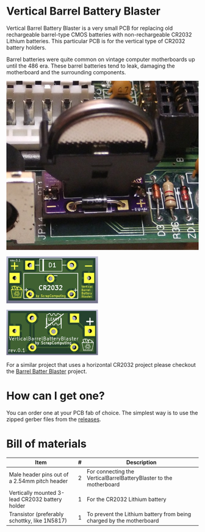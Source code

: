 # Vertical Barrel Battery Blaster

Vertical Barrel Battery Blaster is a very small PCB for replacing old rechargeable barrel-type CMOS batteries with non-rechargeable CR2032 Lithium batteries.
This particular PCB is for the vertical type of CR2032 battery holders.

Barrel batteries were quite common on vintage computer motherboards up until the 486 era.
These barrel batteries tend to leak, damaging the motherboard and the surrounding components.

<img src='img/VerticalBarrelBatteryBlaster.jpg' alt='Vertical Barrel Battery Blaster'>
<p float="left">
<img src='img/VerticalBarrelBatteryBlaster_PCB_front.jpg' alt='Vertical Barrel Battery Blaster PCB front' width=240>
<p float="left">
<img src='img/VerticalBarrelBatteryBlaster_PCB_back.jpg' alt='Vertical Barrel Battery Blaster PCB back' width=240>
</p>

For a similar project that uses a horizontal CR2032 project please checkout the [Barrel Batter Blaster](https://github.com/scrapcomputing/BarrelBatteryBlaster) project.

# How can I get one?

You can order one at your PCB fab of choice.
The simplest way is to use the zipped gerber files from the [releases](https://github.com/scrapcomputing/VerticalBarrelBatteryBlaster/releases).

# Bill of materials

Item                                           | #   | Description
-----------------------------------------------|-----|-----------------------------------------
Male header pins out of a 2.54mm pitch header  | 2   | For connecting the VerticalBarrelBatteryBlaster to the motherboard
Vertically mounted 3-lead CR2032 battery holder| 1   | For the CR2032 Lithium battery
Transistor (preferably schottky, like 1N5817)  | 1   | To prevent the Lithium battery from being charged by the motherboard


